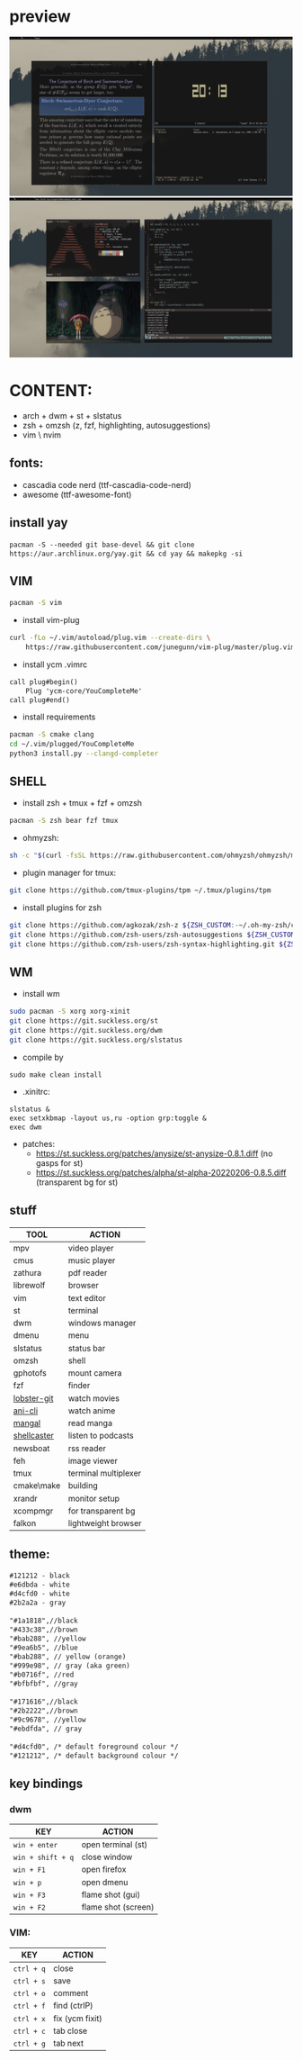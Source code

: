 # preview
![](stuff/media1.png)
![](stuff/media.png)
# CONTENT: 
<!-- - arch + i3wm + xterm -->
- arch + dwm + st + slstatus
- zsh + omzsh (z, fzf, highlighting, autosuggestions)
- vim \ nvim 

## fonts:
- cascadia code nerd (ttf-cascadia-code-nerd)
- awesome (ttf-awesome-font)

## install yay
```
pacman -S --needed git base-devel && git clone https://aur.archlinux.org/yay.git && cd yay && makepkg -si
```
## VIM
```sh
pacman -S vim
```
- install vim-plug
```sh
curl -fLo ~/.vim/autoload/plug.vim --create-dirs \
    https://raw.githubusercontent.com/junegunn/vim-plug/master/plug.vim
```
- install ycm 
.vimrc
```
call plug#begin()
    Plug 'ycm-core/YouCompleteMe'
call plug#end()
```
- install requirements
```sh
pacman -S cmake clang
cd ~/.vim/plugged/YouCompleteMe
python3 install.py --clangd-completer
```

## SHELL
- install zsh + tmux + fzf + omzsh
```sh
pacman -S zsh bear fzf tmux
```
- ohmyzsh:
```sh
sh -c "$(curl -fsSL https://raw.githubusercontent.com/ohmyzsh/ohmyzsh/master/tools/install.sh)"
```
- plugin manager for tmux:
```sh
git clone https://github.com/tmux-plugins/tpm ~/.tmux/plugins/tpm
```
- install plugins for zsh
```sh
git clone https://github.com/agkozak/zsh-z ${ZSH_CUSTOM:-~/.oh-my-zsh/custom}/plugins/zsh-z
git clone https://github.com/zsh-users/zsh-autosuggestions ${ZSH_CUSTOM:-~/.oh-my-zsh/custom}/plugins/zsh-autosuggestions
git clone https://github.com/zsh-users/zsh-syntax-highlighting.git ${ZSH_CUSTOM:-~/.oh-my-zsh/custom}/plugins/zsh-syntax-highlighting
```
## WM
- install wm
```sh
sudo pacman -S xorg xorg-xinit
git clone https://git.suckless.org/st 
git clone https://git.suckless.org/dwm
git clone https://git.suckless.org/slstatus
```
- compile by
```
sudo make clean install
```
- .xinitrc:
```
slstatus &
exec setxkbmap -layout us,ru -option grp:toggle &
exec dwm
```
- patches:
    - https://st.suckless.org/patches/anysize/st-anysize-0.8.1.diff (no gasps for st)
    - https://st.suckless.org/patches/alpha/st-alpha-20220206-0.8.5.diff (transparent bg for st)

## stuff

| TOOL  | ACTION |
| ------------- | ------------- |
| mpv | video player|
| cmus | music player| 
| zathura | pdf reader| 
| librewolf | browser |
| vim | text editor |
| st | terminal |
| dwm | windows manager | 
| dmenu | menu | 
| slstatus | status bar |
| omzsh | shell |
| gphotofs | mount camera | 
| fzf | finder | 
| [lobster-git](https://github.com/justchokingaround/lobster) | watch movies |
| [ani-cli](https://github.com/pystardust/ani-cli) | watch anime |
| [mangal](https://github.com/metafates/mangal) | read manga | 
| [shellcaster](https://github.com/jeff-hughes/shellcaster) | listen to podcasts | 
| newsboat | rss reader | 
| feh | image viewer | 
| tmux | terminal multiplexer |
| cmake\make | building |
| xrandr | monitor setup |
| xcompmgr | for transparent bg | 
| falkon | lightweight browser |

## theme:
```
#121212 - black
#e6dbda - white
#d4cfd0 - white
#2b2a2a - gray

"#1a1818",//black
"#433c38",//brown
"#bab288", //yellow
"#9ea6b5", //blue
"#bab288", // yellow (orange)
"#999e98", // gray (aka green)
"#b0716f", //red
"#bfbfbf", //gray

"#171616",//black
"#2b2222",//brown
"#9c9678", //yellow
"#ebdfda", // gray

"#d4cfd0", /* default foreground colour */
"#121212", /* default background colour */

```
## key bindings
### dwm
| KEY  | ACTION |
| ------------- | ------------- |
| `win + enter`  | open terminal (st)  |
| `win + shift + q` | close window  |
| `win + F1` | open firefox |
| `win + p` | open dmenu |
| `win + F3` | flame shot (gui) |
| `win + F2` | flame shot (screen)|
### VIM: 
| KEY  | ACTION |
| ------------- | ------------- |
| `ctrl + q` | close  |
| `ctrl + s` | save |
| `ctrl + o` | comment |
| `ctrl + f` | find (ctrlP) |
| `ctrl + x` | fix (ycm fixit) |
| `ctrl + c` | tab close |
| `ctrl + g` | tab next | 

